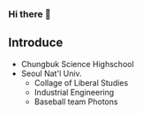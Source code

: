 ### Hi there 👋

## Introduce
- Chungbuk Science Highschool
- Seoul Nat'l Univ.
  - Collage of Liberal Studies
  - Industrial Engineering
  - Baseball team Photons


<!--
**s1Son/s1Son** is a ✨ _special_ ✨ repository because its `README.md` (this file) appears on your GitHub profile.

Here are some ideas to get you started:

- 🔭 I’m currently working on ...
- 🌱 I’m currently learning ...
- 👯 I’m looking to collaborate on ...
- 🤔 I’m looking for help with ...
- 💬 Ask me about ...
- 📫 How to reach me: ...
- 😄 Pronouns: ...
- ⚡ Fun fact: ...
-->
